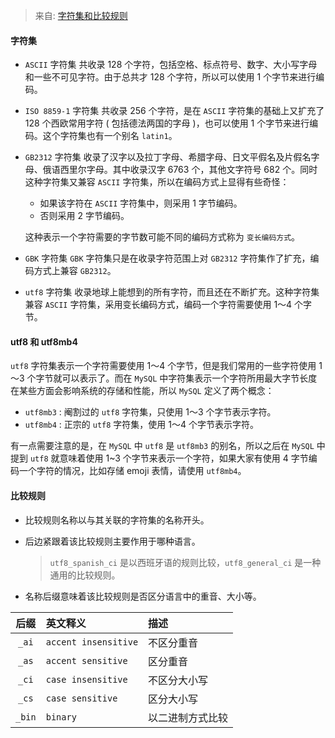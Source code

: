 > 来自: [字符集和比较规则](<https://juejin.im/book/5bffcbc9f265da614b11b731/section/5bffd9c651882520980229a0>)

#### 字符集

- `ASCII` 字符集
  共收录 128 个字符，包括空格、标点符号、数字、大小写字母和一些不可见字符。由于总共才 128 个字符，所以可以使用 1 个字节来进行编码。

- `ISO 8859-1` 字符集
  共收录 256 个字符，是在 `ASCII` 字符集的基础上又扩充了 128 个西欧常用字符 ( 包括德法两国的字母 )，也可以使用 1 个字节来进行编码。这个字符集也有一个别名 `latin1`。

- `GB2312` 字符集
  收录了汉字以及拉丁字母、希腊字母、日文平假名及片假名字母、俄语西里尔字母。其中收录汉字 6763 个，其他文字符号 682 个。同时这种字符集又兼容 `ASCII` 字符集，所以在编码方式上显得有些奇怪：

  - 如果该字符在 `ASCII` 字符集中，则采用 1 字节编码。
  - 否则采用 2 字节编码。

  这种表示一个字符需要的字节数可能不同的编码方式称为 `变长编码方式`。

- `GBK` 字符集
  `GBK` 字符集只是在收录字符范围上对 `GB2312` 字符集作了扩充，编码方式上兼容 `GB2312`。

- `utf8` 字符集
  收录地球上能想到的所有字符，而且还在不断扩充。这种字符集兼容 `ASCII` 字符集，采用变长编码方式，编码一个字符需要使用 1～4 个字节。

#### utf8 和 utf8mb4

`utf8` 字符集表示一个字符需要使用 1～4 个字节，但是我们常用的一些字符使用 1～3 个字节就可以表示了。而在 `MySQL` 中字符集表示一个字符所用最大字节长度在某些方面会影响系统的存储和性能，所以 `MySQL` 定义了两个概念：

- `utf8mb3` : 阉割过的 `utf8` 字符集，只使用 1～3 个字节表示字符。
- `utf8mb4` : 正宗的 `utf8` 字符集，使用 1～4 个字节表示字符。

有一点需要注意的是，在 `MySQL` 中 `utf8` 是 `utf8mb3` 的别名，所以之后在 `MySQL` 中提到 `utf8` 就意味着使用 1~3 个字节来表示一个字符，如果大家有使用 4 字节编码一个字符的情况，比如存储 emoji 表情，请使用 `utf8mb4`。

#### 比较规则

- 比较规则名称以与其关联的字符集的名称开头。

- 后边紧跟着该比较规则主要作用于哪种语言。

  > `utf8_spanish_ci` 是以西班牙语的规则比较，`utf8_general_ci` 是一种通用的比较规则。

- 名称后缀意味着该比较规则是否区分语言中的重音、大小等。

|  后缀  | 英文释义             | 描述             |
| :----: | :------------------- | :--------------- |
| `_ai`  | `accent insensitive` | 不区分重音       |
| `_as`  | `accent sensitive`   | 区分重音         |
| `_ci`  | `case insensitive`   | 不区分大小写     |
| `_cs`  | `case sensitive`     | 区分大小写       |
| `_bin` | `binary`             | 以二进制方式比较 |

